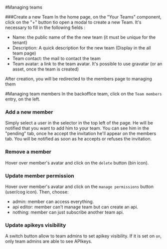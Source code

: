 #Managing teams

###Create a new Team
In the home page, on the "Your Teams" component, click on the "+" button tio open a modal to create a new Team.
It's necessary to fill in the following fields :
* Name: the public name of the the new team (it must be unique for the tenant)
* Description: A quick description for the new team (Display in the all team page)
* Team contact: the mail to contact the team
* Team avatar: a link to the team avatar. It's possible to use gravatar (or an asset, once the team is created)

After creation, you will be redirected to the members page to managing them 

#Managing team members
In the backoffice team, click on the `Team members` entry, on the left.

### Add a new member
Simply select a user in the selector in the top left of the page. He will be notified that you want to add him to your team. You can see him in the "pending" tab, once he accept the invitation he'll appear on the members tab.
You will be notified as soon as he accepts or refuses the invitation.

### Remove a member
Hover over member's avatar and click on the `delete` button (bin icon).

### Update member permission
Hover over member's avatar  and click on the `manage permissions` button (user/cog icon).
Then, choose:

* admin: member can access everything.
* api editor: member can't manage team but can create an api.
* nothing: member can just subscribe another team api.

### Update apikeys visibility
A switch button allow to team admins to set apikey visibility. If it is set on `on`, only team admins are able to see APIkeys.